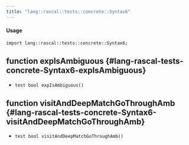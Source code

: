 ```yaml
---
title: "lang::rascal::tests::concrete::Syntax6"
---
```


#### Usage

`import lang::rascal::tests::concrete::Syntax6;`


## function expIsAmbiguous {#lang-rascal-tests-concrete-Syntax6-expIsAmbiguous}

* ``test bool expIsAmbiguous()``

## function visitAndDeepMatchGoThroughAmb {#lang-rascal-tests-concrete-Syntax6-visitAndDeepMatchGoThroughAmb}

* ``test bool visitAndDeepMatchGoThroughAmb()``

